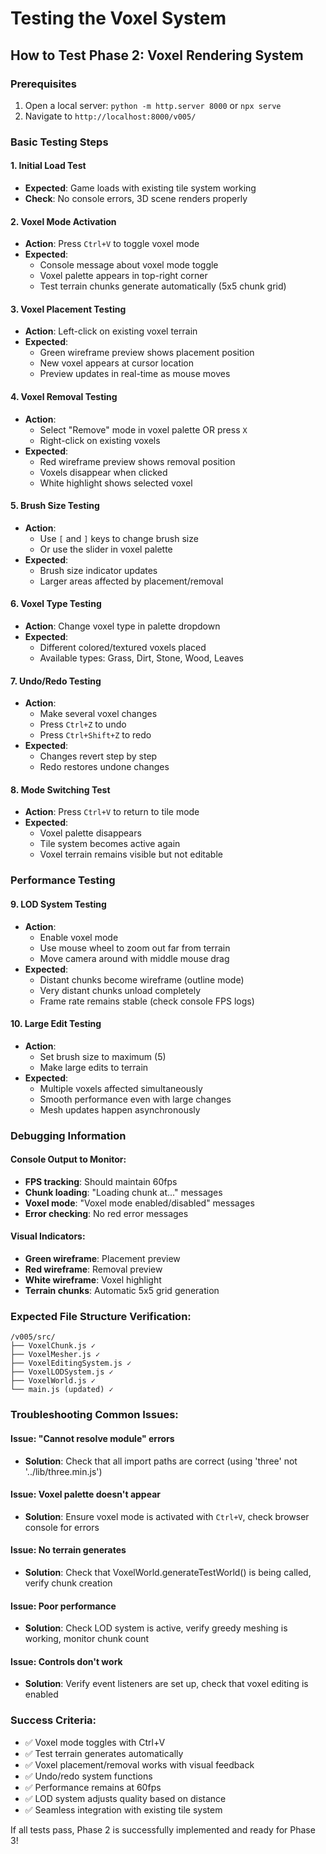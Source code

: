 # Testing the Voxel System

## How to Test Phase 2: Voxel Rendering System

### Prerequisites
1. Open a local server: `python -m http.server 8000` or `npx serve`
2. Navigate to `http://localhost:8000/v005/`

### Basic Testing Steps

#### 1. Initial Load Test
- **Expected**: Game loads with existing tile system working
- **Check**: No console errors, 3D scene renders properly

#### 2. Voxel Mode Activation
- **Action**: Press `Ctrl+V` to toggle voxel mode
- **Expected**: 
  - Console message about voxel mode toggle
  - Voxel palette appears in top-right corner
  - Test terrain chunks generate automatically (5x5 chunk grid)

#### 3. Voxel Placement Testing
- **Action**: Left-click on existing voxel terrain
- **Expected**: 
  - Green wireframe preview shows placement position
  - New voxel appears at cursor location
  - Preview updates in real-time as mouse moves

#### 4. Voxel Removal Testing
- **Action**: 
  - Select "Remove" mode in voxel palette OR press `X`
  - Right-click on existing voxels
- **Expected**:
  - Red wireframe preview shows removal position
  - Voxels disappear when clicked
  - White highlight shows selected voxel

#### 5. Brush Size Testing
- **Action**: 
  - Use `[` and `]` keys to change brush size
  - Or use the slider in voxel palette
- **Expected**:
  - Brush size indicator updates
  - Larger areas affected by placement/removal

#### 6. Voxel Type Testing
- **Action**: Change voxel type in palette dropdown
- **Expected**:
  - Different colored/textured voxels placed
  - Available types: Grass, Dirt, Stone, Wood, Leaves

#### 7. Undo/Redo Testing
- **Action**: 
  - Make several voxel changes
  - Press `Ctrl+Z` to undo
  - Press `Ctrl+Shift+Z` to redo
- **Expected**:
  - Changes revert step by step
  - Redo restores undone changes

#### 8. Mode Switching Test
- **Action**: Press `Ctrl+V` to return to tile mode
- **Expected**:
  - Voxel palette disappears
  - Tile system becomes active again
  - Voxel terrain remains visible but not editable

### Performance Testing

#### 9. LOD System Testing
- **Action**: 
  - Enable voxel mode
  - Use mouse wheel to zoom out far from terrain
  - Move camera around with middle mouse drag
- **Expected**:
  - Distant chunks become wireframe (outline mode)
  - Very distant chunks unload completely
  - Frame rate remains stable (check console FPS logs)

#### 10. Large Edit Testing
- **Action**:
  - Set brush size to maximum (5)
  - Make large edits to terrain
- **Expected**:
  - Multiple voxels affected simultaneously
  - Smooth performance even with large changes
  - Mesh updates happen asynchronously

### Debugging Information

#### Console Output to Monitor:
- **FPS tracking**: Should maintain 60fps
- **Chunk loading**: "Loading chunk at..." messages
- **Voxel mode**: "Voxel mode enabled/disabled" messages
- **Error checking**: No red error messages

#### Visual Indicators:
- **Green wireframe**: Placement preview
- **Red wireframe**: Removal preview  
- **White wireframe**: Voxel highlight
- **Terrain chunks**: Automatic 5x5 grid generation

### Expected File Structure Verification:
```
/v005/src/
├── VoxelChunk.js ✓
├── VoxelMesher.js ✓
├── VoxelEditingSystem.js ✓
├── VoxelLODSystem.js ✓
├── VoxelWorld.js ✓
└── main.js (updated) ✓
```

### Troubleshooting Common Issues:

#### Issue: "Cannot resolve module" errors
- **Solution**: Check that all import paths are correct (using 'three' not '../lib/three.min.js')

#### Issue: Voxel palette doesn't appear
- **Solution**: Ensure voxel mode is activated with `Ctrl+V`, check browser console for errors

#### Issue: No terrain generates
- **Solution**: Check that VoxelWorld.generateTestWorld() is being called, verify chunk creation

#### Issue: Poor performance
- **Solution**: Check LOD system is active, verify greedy meshing is working, monitor chunk count

#### Issue: Controls don't work
- **Solution**: Verify event listeners are set up, check that voxel editing is enabled

### Success Criteria:
- ✅ Voxel mode toggles with Ctrl+V
- ✅ Test terrain generates automatically  
- ✅ Voxel placement/removal works with visual feedback
- ✅ Undo/redo system functions
- ✅ Performance remains at 60fps
- ✅ LOD system adjusts quality based on distance
- ✅ Seamless integration with existing tile system

If all tests pass, Phase 2 is successfully implemented and ready for Phase 3!